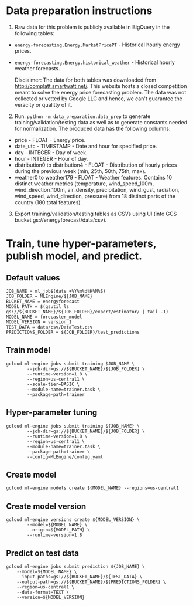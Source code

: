 # Data preparation instructions

1. Raw data for this problem is publicly available in BigQuery in the following tables:  

* `energy-forecasting.Energy.MarketPricePT` - Historical hourly energy prices.  
* `energy-forecasting.Energy.historical_weather` - Historical hourly weather forecasts.

   Disclaimer: The data for both tables was downloaded from http://complatt.smartwatt.net/. This website hosts a closed competition meant to solve the energy price forecasting problem. The data was not collected or vetted by Google LLC and hence, we can't guarantee the veracity or qualitty of it.

2. Run: ```python -m data_preparation.data_prep``` to generate training/validation/testing data as well as to generate constants needed for normalization. The produced data has the following columns:
* price - FLOAT - Energy price.
* date_utc - TIMESTAMP - Date and hour for specified price.
* day - INTEGER - Day of week.
* hour - INTEGER - Hour of day.
* distribution0 to distribution4 - FLOAT - Distribution of hourly prices during the previous week (min, 25th, 50th, 75th, max).
* weather0 to weather179 - FLOAT - Weather features. Contains 10 distinct weather metrics (temperature, wind_speed_100m, wind_direction_100m, air_density, precipitation, wind_gust, radiation, wind_speed, wind_direction, pressure) from 18 distinct parts of the country (180 total features).

3. Export training/validation/testing tables as CSVs using UI (into GCS bucket gs://energyforecast/data/csv).

# Train, tune hyper-parameters, publish model, and predict.

## Default values
```
JOB_NAME = ml_job$(date +%Y%m%d%H%M%S)
JOB_FOLDER = MLEngine/${JOB_NAME}
BUCKET_NAME = energyforecast
MODEL_PATH = $(gsutil ls gs://${BUCKET_NAME}/${JOB_FOLDER}/export/estimator/ | tail -1)
MODEL_NAME = forecaster_model
MODEL_VERSION = version_1
TEST_DATA = data/csv/DataTest.csv
PREDICTIONS_FOLDER = ${JOB_FOLDER}/test_predictions
```

## Train model
```
gcloud ml-engine jobs submit training $JOB_NAME \
        --job-dir=gs://${BUCKET_NAME}/${JOB_FOLDER} \
        --runtime-version=1.8 \
        --region=us-central1 \
        --scale-tier=BASIC \
        --module-name=trainer.task \
        --package-path=trainer
```

## Hyper-parameter tuning
```
gcloud ml-engine jobs submit training ${JOB_NAME} \
        --job-dir=gs://${BUCKET_NAME}/${JOB_FOLDER} \
        --runtime-version=1.8 \
        --region=us-central1 \
        --module-name=trainer.task \
        --package-path=trainer \
        --config=MLEngine/config.yaml
```

## Create model
```
gcloud ml-engine models create ${MODEL_NAME} --regions=us-central1
```

## Create model version
```
gcloud ml-engine versions create ${MODEL_VERSION} \
        --model=${MODEL_NAME} \
        --origin=${MODEL_PATH} \
        --runtime-version=1.8
```

## Predict on test data
```
gcloud ml-engine jobs submit prediction ${JOB_NAME} \
    --model=${MODEL_NAME} \
    --input-paths=gs://${BUCKET_NAME}/${TEST_DATA} \
    --output-path=gs://${BUCKET_NAME}/${PREDICTIONS_FOLDER} \
    --region=us-central1 \
    --data-format=TEXT \
    --version=${MODEL_VERSION}
```